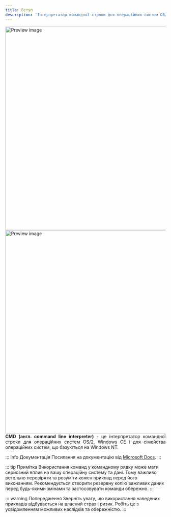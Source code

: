 ```yaml
---
title: Вступ
description: 'Інтерпретатор командної строки для операційних систем OS/2, Windows CE'
---
```


<script setup>
import { useData } from 'vitepress'

const  { isDark }  = useData();
</script>

<img src="/img/preview-dark.png" width="1280" height="640" alt="Preview image" v-if="isDark"/>
<img src="/img/preview-light.png" width="1280" height="640" alt="Preview image" v-else/>

<div style="text-align: justify"> 
<b>CMD (англ. command line interpreter)</b> - це інтерпретатор командної строки для операційних систем OS/2, Windows CE і для сімейства операційних систем, що базуються на Windows NT.
</div>

::: info Документація
Посилання на документацію від [Microsoft Docs](https://docs.microsoft.com/en-us/windows-server/administration/windows-commands/cmd 'Microsoft Dosc').
:::

::: tip Примітка
Використання команд у командному рядку може мати серйозний вплив на вашу операційну систему та дані. Тому важливо ретельно перевіряти та розуміти кожен приклад перед його виконанням. Рекомендується створити резервну копію важливих даних перед будь-якими змінами та застосовувати команди обережно.
:::

::: warning Попередження
Зверніть увагу, що використання наведених прикладів відбувається на власний страх і ризик. Робіть це з усвідомленням можливих наслідків та обережністю.
:::
